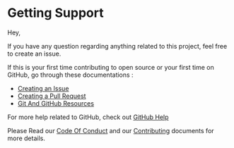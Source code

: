 # Getting Support

Hey,

If you have any question regarding anything related to this project, feel free to create an issue.

If this is your first time contributing to open source or your first time on GitHub, go through these documentations :

-   [Creating an Issue](https://help.github.com/en/github/managing-your-work-on-github/creating-an-issue)
-   [Creating a Pull Request](https://help.github.com/en/github/collaborating-with-issues-and-pull-requests/creating-a-pull-request)
-   [Git And GitHub Resources](https://github.com/Open-Source-Community-VIT-AP/OpenSource101)

For more help related to GitHub, check out [GitHub Help](https://help.github.com/en)

Please Read our [Code Of Conduct](https://github.com/SVijayB/SVijayB-RepoTemplate/blob/master/.github/CODE_OF_CONDUCT.md) and our [Contributing](https://github.com/SVijayB/SVijayB-RepoTemplate/blob/master/.github/CONTRIBUTING.md) documents for more details.
